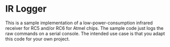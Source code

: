 IR Logger
=========

This is a sample implementation of a low-power-consumption
infrared receiver for RC5 and/or RC6 for Atmel chips. The sample
code just logs the raw commands on a serial console. The intended
use case is that you adapt this code for your own project.
